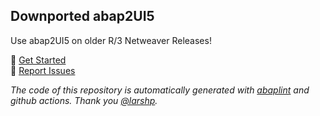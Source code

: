 ## Downported abap2UI5
Use abap2UI5 on older R/3 Netweaver Releases!
<br>

🚀 [Get Started](https://abap2ui5.github.io/docs/advanced/downporting.html) <br>
🐞 [Report Issues](https://github.com/abap2UI5/abap2UI5/issues) 

_The code of this repository is automatically generated with [abaplint](https://abaplint.org/) and github actions. Thank you [@larshp](https://github.com/larshp)._
